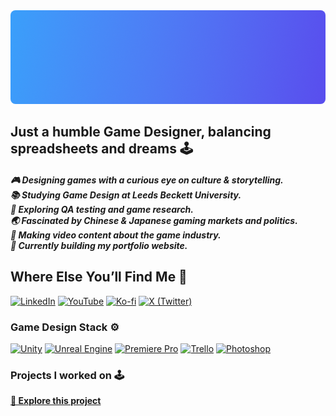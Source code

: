 <!-- BANNER -->

<a href="https://destination-link.com" target="_blank" rel="noopener noreferrer">
  <img src="Test2.png" alt="Banner" width="1000" height="150" style="border-radius: 8px; object-fit: cover;">
</a>

<h2 align="left">Just a humble Game Designer, balancing spreadsheets and dreams 🕹️</h2>

<h5 align="left">
  🎮 Designing games with a curious eye on culture & storytelling.<br>
  📚 Studying Game Design at Leeds Beckett University.<br>
  🧪 Exploring QA testing and game research.<br>
  🌏 Fascinated by Chinese & Japanese gaming markets and politics.<br>
  🎥 Making video content about the game industry.<br>
  🛜 Currently building my portfolio website.
</h5>

<h2 align="left">Where Else You’ll Find Me 💬</h2>

<!-- SOCIALS -->
<div align="left">
  <a href="https://www.linkedin.com/in/alessandrodeconcilio/" target="_blank" rel="noopener noreferrer"><img src="https://img.shields.io/static/v1?message=LinkedIn&logo=linkedin&label=&color=0077B5&logoColor=white&labelColor=&style=for-the-badge" alt="LinkedIn"/></a>
  <a href="https://www.youtube.com/@Maxhine" target="_blank" rel="noopener noreferrer"><img src="https://img.shields.io/static/v1?message=YouTube&logo=youtube&label=&color=FF0000&logoColor=white&labelColor=&style=for-the-badge" alt="YouTube"/></a>
  <a href="https://ko-fi.com/alessandrodeconcilio" target="_blank" rel="noopener noreferrer"><img src="https://img.shields.io/static/v1?message=Ko-fi&logo=ko-fi&label=&color=F16061&logoColor=white&labelColor=&style=for-the-badge" alt="Ko-fi"/></a>
  <a href="https://x.com/Maxhinee29390" target="_blank" rel="noopener noreferrer"><img src="https://img.shields.io/static/v1?message=X&logo=twitter&label=&color=000000&logoColor=white&labelColor=&style=for-the-badge" alt="X (Twitter)"/></a>
</div>

<!-- STACK -->
<h3 align="left">Game Design Stack ⚙️</h3>

<div align="left">
  <a href="https://unity.com/" target="_blank" rel="noopener noreferrer"><img src="https://img.shields.io/static/v1?message=Unity&logo=unity&label=&color=000000&logoColor=white&labelColor=&style=for-the-badge" alt="Unity"/></a>
  <a href="https://www.unrealengine.com/" target="_blank" rel="noopener noreferrer"><img src="https://img.shields.io/static/v1?message=Unreal&logo=unrealengine&label=&color=0E1128&logoColor=white&labelColor=&style=for-the-badge" alt="Unreal Engine"/></a>
  <a href="https://www.adobe.com/products/premiere.html" target="_blank" rel="noopener noreferrer"><img src="https://img.shields.io/badge/Premiere%20Pro-9999FF?style=for-the-badge&logo=adobe%20premiere%20pro&logoColor=white" alt="Premiere Pro"/></a>
  <a href="https://trello.com/" target="_blank" rel="noopener noreferrer"><img src="https://img.shields.io/static/v1?message=Trello&logo=trello&label=&color=0052CC&logoColor=white&labelColor=&style=for-the-badge" alt="Trello"/></a>
  <a href="https://www.adobe.com/products/photoshop.html" target="_blank" rel="noopener noreferrer"><img src="https://img.shields.io/static/v1?message=Photoshop&logo=adobephotoshop&label=&color=31A8FF&logoColor=white&labelColor=&style=for-the-badge" alt="Photoshop"/></a>
</div>


<!-- PROJECTS -->
<h3 align="left">Projects I worked on 🕹️</h3>

<p align="left">
  <a href="https://alessandrodeconcilio.github.io/Project_Showcase/" target="_blank" rel="noopener noreferrer"><strong>🚀 Explore this project</strong></a>
</p>
